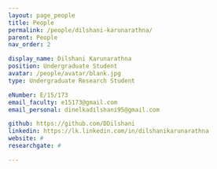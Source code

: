 ```yaml
---
layout: page_people
title: People
permalink: /people/dilshani-karunarathna/
parent: People
nav_order: 2

display_name: Dilshani Karunarathna
position: Undergraduate Student
avatar: /people/avatar/blank.jpg
type: Undergraduate Research Student

eNumber: E/15/173
email_faculty: e15173@gmail.com
email_personal: dinelkadilshani95@gmail.com

github: https://github.com/DDilshani
linkedin: https://lk.linkedin.com/in/dilshanikarunarathna
website: #
researchgate: #

---
```

